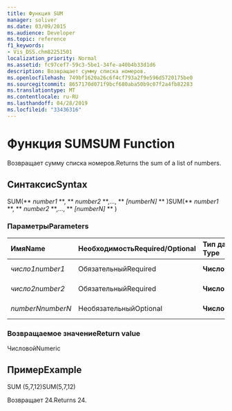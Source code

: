 ```yaml
---
title: Функция SUM
manager: soliver
ms.date: 03/09/2015
ms.audience: Developer
ms.topic: reference
f1_keywords:
- Vis_DSS.chm82251501
localization_priority: Normal
ms.assetid: fc97cef7-59c3-5be1-34fe-a40b4b33d1d6
description: Возвращает сумму списка номеров.
ms.openlocfilehash: 749bf1620a26c6f4cf793a2f9e596d5720175be0
ms.sourcegitcommit: 8657170d071f9bcf680aba50b9c07f2a4fb82283
ms.translationtype: MT
ms.contentlocale: ru-RU
ms.lasthandoff: 04/28/2019
ms.locfileid: "33436316"
---
```

# <a name="sum-function"></a><span data-ttu-id="c7ae7-103">Функция SUM</span><span class="sxs-lookup"><span data-stu-id="c7ae7-103">SUM Function</span></span>

<span data-ttu-id="c7ae7-104">Возвращает сумму списка номеров.</span><span class="sxs-lookup"><span data-stu-id="c7ae7-104">Returns the sum of a list of numbers.</span></span>
  
## <a name="syntax"></a><span data-ttu-id="c7ae7-105">Синтаксис</span><span class="sxs-lookup"><span data-stu-id="c7ae7-105">Syntax</span></span>

<span data-ttu-id="c7ae7-106">SUM(\*\* *number1* \*\*, \*\* *number2* \*\*,..., \*\* *[numberN]* \*\* )</span><span class="sxs-lookup"><span data-stu-id="c7ae7-106">SUM(\*\* *number1* \*\*, \*\* *number2* \*\*,..., \*\* *[numberN]* \*\* )</span></span> 
  
### <a name="parameters"></a><span data-ttu-id="c7ae7-107">Параметры</span><span class="sxs-lookup"><span data-stu-id="c7ae7-107">Parameters</span></span>

|<span data-ttu-id="c7ae7-108">**Имя**</span><span class="sxs-lookup"><span data-stu-id="c7ae7-108">**Name**</span></span>|<span data-ttu-id="c7ae7-109">**Необходимость**</span><span class="sxs-lookup"><span data-stu-id="c7ae7-109">**Required/Optional**</span></span>|<span data-ttu-id="c7ae7-110">**Тип данных**</span><span class="sxs-lookup"><span data-stu-id="c7ae7-110">**Data Type**</span></span>|<span data-ttu-id="c7ae7-111">**Описание**</span><span class="sxs-lookup"><span data-stu-id="c7ae7-111">**Description**</span></span>|
|:-----|:-----|:-----|:-----|
| <span data-ttu-id="c7ae7-112">_число1_</span><span class="sxs-lookup"><span data-stu-id="c7ae7-112">_number1_</span></span> <br/> |<span data-ttu-id="c7ae7-113">Обязательный</span><span class="sxs-lookup"><span data-stu-id="c7ae7-113">Required</span></span>  <br/> |<span data-ttu-id="c7ae7-114">**Числовой**</span><span class="sxs-lookup"><span data-stu-id="c7ae7-114">**Numeric**</span></span> <br/> |<span data-ttu-id="c7ae7-115">Первый номер.</span><span class="sxs-lookup"><span data-stu-id="c7ae7-115">The first number.</span></span>  <br/> |
| <span data-ttu-id="c7ae7-116">_число2_</span><span class="sxs-lookup"><span data-stu-id="c7ae7-116">_number2_</span></span> <br/> |<span data-ttu-id="c7ae7-117">Обязательный</span><span class="sxs-lookup"><span data-stu-id="c7ae7-117">Required</span></span>  <br/> |<span data-ttu-id="c7ae7-118">**Числовой**</span><span class="sxs-lookup"><span data-stu-id="c7ae7-118">**Numeric**</span></span> <br/> |<span data-ttu-id="c7ae7-119">Второй номер.</span><span class="sxs-lookup"><span data-stu-id="c7ae7-119">The second number.</span></span>  <br/> |
| <span data-ttu-id="c7ae7-120">_numberN_</span><span class="sxs-lookup"><span data-stu-id="c7ae7-120">_numberN_</span></span> <br/> |<span data-ttu-id="c7ae7-121">Необязательный</span><span class="sxs-lookup"><span data-stu-id="c7ae7-121">Optional</span></span>  <br/> |<span data-ttu-id="c7ae7-122">**Числовой**</span><span class="sxs-lookup"><span data-stu-id="c7ae7-122">**Numeric**</span></span> <br/> |<span data-ttu-id="c7ae7-123">Номер nth.</span><span class="sxs-lookup"><span data-stu-id="c7ae7-123">The nth number.</span></span>  <br/> |
   
### <a name="return-value"></a><span data-ttu-id="c7ae7-124">Возвращаемое значение</span><span class="sxs-lookup"><span data-stu-id="c7ae7-124">Return value</span></span>

<span data-ttu-id="c7ae7-125">Числовой</span><span class="sxs-lookup"><span data-stu-id="c7ae7-125">Numeric</span></span>
  
## <a name="example"></a><span data-ttu-id="c7ae7-126">Пример</span><span class="sxs-lookup"><span data-stu-id="c7ae7-126">Example</span></span>

<span data-ttu-id="c7ae7-127">SUM (5,7,12)</span><span class="sxs-lookup"><span data-stu-id="c7ae7-127">SUM(5,7,12)</span></span>
  
<span data-ttu-id="c7ae7-128">Возвращает 24.</span><span class="sxs-lookup"><span data-stu-id="c7ae7-128">Returns 24.</span></span>
  

